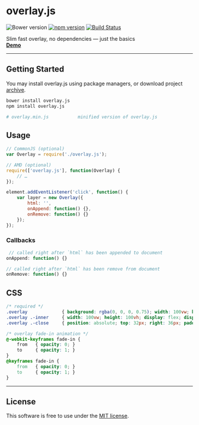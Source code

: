 # overlay.js
![Bower version](https://img.shields.io/bower/v/overlay.js.svg?style=flat)
[![npm version](https://img.shields.io/npm/v/overlay.js.svg?style=flat)](https://www.npmjs.com/package/overlay.js)
[![Build Status](https://travis-ci.org/bcorreia/overlay.js.svg?branch=master)](https://travis-ci.org/bcorreia/overlay.js)

Slim fast overlay, no dependencies — just the basics<br />
[**Demo**](http://bcorreia.com/projects/overlay.js/src/demo.html)

---
## Getting Started
You may install overlay.js using package managers, or download project [archive](https://github.com/bcorreia/overlay.js/archive/master.zip).<br />
```bash
bower install overlay.js
npm install overlay.js

# overlay.min.js           minified version of overlay.js
```

## Usage
```javascript
// CommonJS (optional)
var Overlay = require('./overlay.js');

// AMD (optional)
require(['overlay.js'], function(Overlay) {
    // …
});

element.addEventListener('click', function() {
    var layer = new Overlay({
        html: '',
        onAppend: function() {},
        onRemove: function() {}
    });
});
```

### Callbacks
```javascript
 // called right after `html` has been appended to document
onAppend: function() {}

// called right after `html` has been remove from document
onRemove: function() {}
```

## CSS
```css
/* required */
.overlay             { background: rgba(0, 0, 0, 0.75); width: 100vw; height: 100vh; position:fixed; top:0; animation: fade-in .5s; }
.overlay .-inner     { width: 100vw; height: 100vh; display: flex; display: -webkit-flex; align-items: center; -webkit-align-items: center; justify-content:center; -webkit-justify-content:center; -ms-flex-pack:justify; }
.overlay .-close     { position: absolute; top: 32px; right: 36px; padding: 8px 18px; border: 1px solid #FFF; }

/* overlay fade-in animation */
@-webkit-keyframes fade-in {
    from   { opacity: 0; }
    to     { opacity: 1; }
}
@keyframes fade-in {
    from   { opacity: 0; }
    to     { opacity: 1; }
}
```

---
## License
This software is free to use under the [MIT license](https://github.com/bcorreia/overlay.js/blob/master/license.md).